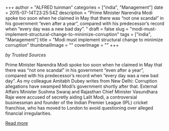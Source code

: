 +++
author = "ALFRED tuinman"
categories = ["india", "Management"]
date = 2015-07-14T23:25:54Z
description = "Prime Minister Narendra Modi spoke too soon when he claimed in May that there was “not one scandal” in his government “even after a year”, compared with his predecessor’s record when “every day was a new bad day”. "
draft = false
slug = "modi-must-implement-structural-change-to-minimize-corruption"
tags = ["india", "Management"]
title = "Modi must implement structural change to minimize corruption"
thumbnailImage = ""
coverImage = ""
+++


*by Trusted Sources*

Prime Minister Narendra Modi spoke too soon when he claimed in May that there was “not one scandal” in his government “even after a year”, compared with his predecessor’s record when “every day was a new bad day”. As my colleague Amitabh Dubey writes from New Delhi:
Corruption allegations have swamped Modi’s government shortly after that. External Affairs Minister Sushma Swaraj and Rajasthan Chief Minister Vasundhara Raje were accused of secretly aiding Lalit Modi, a controversial businessman and founder of the Indian Premier League (IPL) cricket franchise, who has moved to London to avoid questioning over alleged financial irregularities.

[Read more](http://www.trustedsources.co.uk/blogs/reform-watch/india-modi-must-implement-structural-change-to-minimize-corruption)

